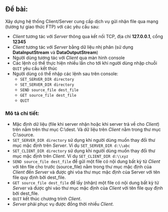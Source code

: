 ## Đề bài:
Xây dựng hệ thống Client/Server cung cấp dịch vụ gửi nhận file qua mạng (tương tự giao thức FTP) với các yêu cầu sau:
- *Client* tương tác với *Server* thông qua kết nối TCP, địa chỉ **127.0.0.1**, cổng **12345**
- *Client* tương tác với *Server* bằng dữ liệu nhị phân (sử dụng **DataInputStream** và **DataOutputStream**)
- Người dùng tương tác với *Client* qua màn hình console
- Các lệnh có thể thực hiện nhiều lần cho tới khi người dùng nhập chuỗi `QUIT` yêu cầu kết thúc
- Người dùng có thể nhập các lệnh sau trên console:
    - `SET_SERVER_DIR directory`
    - `SET_SERVER_DIR directory`
    - `SEND source_file dest_file`
    - `GET source_file dest_file`
    - `QUIT`

### Mô tả chi tiết:
-   Mặc định dữ liệu (file khi server nhận hoặc khi server trả về cho *Client*) trên nằm trên thư mục C:\\dest.
Và dữ liệu trên *Client* nằm trong thư mục C:\\source.
-   `SET_SERVER_DIR directory` sử dụng khi người dùng muốn thay đổi thư mục mặc định trên *Server*. Ví dụ
`SET_SERVER_DIR d:\\abc`
-   `SET_CLIENT_DIR directory` sử dụng khi người dùng muốn thay đổi thư mục mặc định trên *Client*. Ví dụ
`SET_CLIENT_DIR d:\\xyz`
-   `SEND source_file dest_file` để gửi một file có nội dung bất kỳ từ *Client* với tên file cho trước (source_file)
nằm trong thư mục mặc định của *Client* đến *Server* và được ghi vòa thư mục mặc định của Server với tên file quy định
bởi dest_file.
-   `GET source_file dest_file` để lấy (nhận) một file có nội dung bất kỳ từ *Server* và được ghi vào thư mục mặc định
của *Client* với tên file quy định bởi dest_file.
-   `QUIT` kết thúc chương trình *Client*.
-   *Server* phải phục vụ được đồng thời nhiều *Client*.


